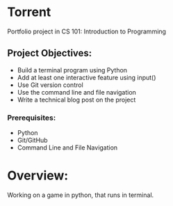 # Torrent
Portfolio project in CS 101: Introduction to Programming


## Project Objectives:
+ Build a terminal program using Python
+ Add at least one interactive feature using input()
+ Use Git version control
+ Use the command line and file navigation
+ Write a technical blog post on the project

### Prerequisites:
* Python
* Git/GitHub
* Command Line and File Navigation


# Overview:

Working on a game in python, that runs in terminal.
